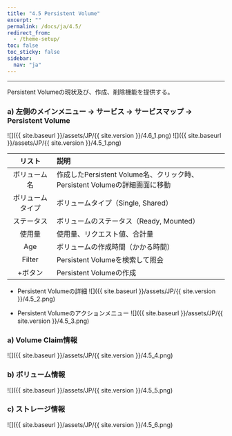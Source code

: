 ```yaml
---
title: "4.5 Persistent Volume"
excerpt: ""
permalink: /docs/ja/4.5/
redirect_from:
  - /theme-setup/
toc: false
toc_sticky: false
sidebar:
  nav: "ja"
---
```


---
Persistent Volumeの現状及び、作成、削除機能を提供する。

### a\) 左側のメインメニュー → サービス → サービスマップ → Persistent Volume
![]({{ site.baseurl }}/assets/JP/{{ site.version }}/4.6_1.png)
![]({{ site.baseurl }}/assets/JP/{{ site.version }}/4.5_1.png)

| **リスト** | **説明**                                    |
| :---: | :--- |
| ボリューム名  | 作成したPersistent Volume名、クリック時、Persistent Volumeの詳細画面に移動 |
| ボリュームタイプ  | ボリュームタイプ（Single, Shared）                     |
| ステータス   | ボリュームのステータス（Ready, Mounted）                    |
| 使用量  | 使用量、リクエスト値、合計量                              |
|  Age   | ボリュームの作成時間（かかる時間）                               |
| Filter | Persistent Volumeを検索して照会                    |
|  +ボタン | Persistent Volumeの作成 |

* Persistent Volumeの詳細
![]({{ site.baseurl }}/assets/JP/{{ site.version }}/4.5_2.png)

* Persistent Volumeのアクションメニュー
![]({{ site.baseurl }}/assets/JP/{{ site.version }}/4.5_3.png)

### a\) Volume Claim情報
![]({{ site.baseurl }}/assets/JP/{{ site.version }}/4.5_4.png)

### b\) ボリューム情報
![]({{ site.baseurl }}/assets/JP/{{ site.version }}/4.5_5.png)

### c\) ストレージ情報
![]({{ site.baseurl }}/assets/JP/{{ site.version }}/4.5_6.png)
